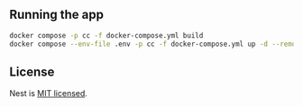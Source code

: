 ## Running the app

```bash
docker compose -p cc -f docker-compose.yml build
docker compose --env-file .env -p cc -f docker-compose.yml up -d --remove-orphans
```

## License
Nest is [MIT licensed](LICENSE).
